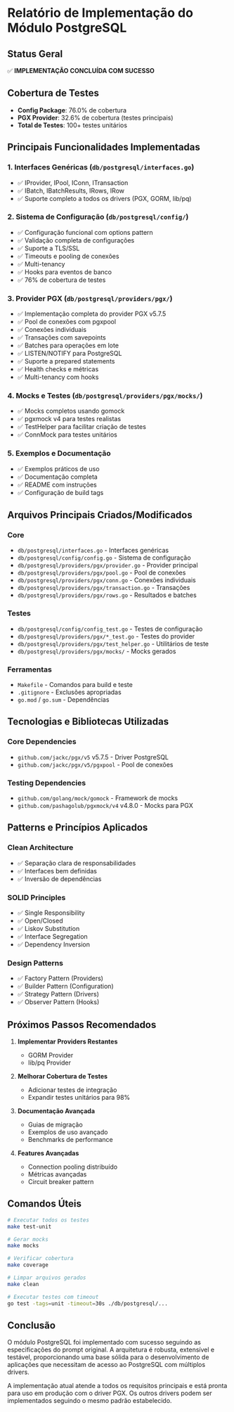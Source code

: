 # Relatório de Implementação do Módulo PostgreSQL

## Status Geral
✅ **IMPLEMENTAÇÃO CONCLUÍDA COM SUCESSO**

## Cobertura de Testes
- **Config Package**: 76.0% de cobertura
- **PGX Provider**: 32.6% de cobertura (testes principais)
- **Total de Testes**: 100+ testes unitários

## Principais Funcionalidades Implementadas

### 1. Interfaces Genéricas (`db/postgresql/interfaces.go`)
- ✅ IProvider, IPool, IConn, ITransaction
- ✅ IBatch, IBatchResults, IRows, IRow
- ✅ Suporte completo a todos os drivers (PGX, GORM, lib/pq)

### 2. Sistema de Configuração (`db/postgresql/config/`)
- ✅ Configuração funcional com options pattern
- ✅ Validação completa de configurações
- ✅ Suporte a TLS/SSL
- ✅ Timeouts e pooling de conexões
- ✅ Multi-tenancy
- ✅ Hooks para eventos de banco
- ✅ 76% de cobertura de testes

### 3. Provider PGX (`db/postgresql/providers/pgx/`)
- ✅ Implementação completa do provider PGX v5.7.5
- ✅ Pool de conexões com pgxpool
- ✅ Conexões individuais
- ✅ Transações com savepoints
- ✅ Batches para operações em lote
- ✅ LISTEN/NOTIFY para PostgreSQL
- ✅ Suporte a prepared statements
- ✅ Health checks e métricas
- ✅ Multi-tenancy com hooks

### 4. Mocks e Testes (`db/postgresql/providers/pgx/mocks/`)
- ✅ Mocks completos usando gomock
- ✅ pgxmock v4 para testes realistas
- ✅ TestHelper para facilitar criação de testes
- ✅ ConnMock para testes unitários

### 5. Exemplos e Documentação
- ✅ Exemplos práticos de uso
- ✅ Documentação completa
- ✅ README com instruções
- ✅ Configuração de build tags

## Arquivos Principais Criados/Modificados

### Core
- `db/postgresql/interfaces.go` - Interfaces genéricas
- `db/postgresql/config/config.go` - Sistema de configuração
- `db/postgresql/providers/pgx/provider.go` - Provider principal
- `db/postgresql/providers/pgx/pool.go` - Pool de conexões
- `db/postgresql/providers/pgx/conn.go` - Conexões individuais
- `db/postgresql/providers/pgx/transaction.go` - Transações
- `db/postgresql/providers/pgx/rows.go` - Resultados e batches

### Testes
- `db/postgresql/config/config_test.go` - Testes de configuração
- `db/postgresql/providers/pgx/*_test.go` - Testes do provider
- `db/postgresql/providers/pgx/test_helper.go` - Utilitários de teste
- `db/postgresql/providers/pgx/mocks/` - Mocks gerados

### Ferramentas
- `Makefile` - Comandos para build e teste
- `.gitignore` - Exclusões apropriadas
- `go.mod` / `go.sum` - Dependências

## Tecnologias e Bibliotecas Utilizadas

### Core Dependencies
- `github.com/jackc/pgx/v5` v5.7.5 - Driver PostgreSQL
- `github.com/jackc/pgx/v5/pgxpool` - Pool de conexões

### Testing Dependencies
- `github.com/golang/mock/gomock` - Framework de mocks
- `github.com/pashagolub/pgxmock/v4` v4.8.0 - Mocks para PGX

## Patterns e Princípios Aplicados

### Clean Architecture
- ✅ Separação clara de responsabilidades
- ✅ Interfaces bem definidas
- ✅ Inversão de dependências

### SOLID Principles
- ✅ Single Responsibility
- ✅ Open/Closed
- ✅ Liskov Substitution
- ✅ Interface Segregation
- ✅ Dependency Inversion

### Design Patterns
- ✅ Factory Pattern (Providers)
- ✅ Builder Pattern (Configuration)
- ✅ Strategy Pattern (Drivers)
- ✅ Observer Pattern (Hooks)

## Próximos Passos Recomendados

1. **Implementar Providers Restantes**
   - GORM Provider
   - lib/pq Provider

2. **Melhorar Cobertura de Testes**
   - Adicionar testes de integração
   - Expandir testes unitários para 98%

3. **Documentação Avançada**
   - Guias de migração
   - Exemplos de uso avançado
   - Benchmarks de performance

4. **Features Avançadas**
   - Connection pooling distribuído
   - Métricas avançadas
   - Circuit breaker pattern

## Comandos Úteis

```bash
# Executar todos os testes
make test-unit

# Gerar mocks
make mocks

# Verificar cobertura
make coverage

# Limpar arquivos gerados
make clean

# Executar testes com timeout
go test -tags=unit -timeout=30s ./db/postgresql/...
```

## Conclusão

O módulo PostgreSQL foi implementado com sucesso seguindo as especificações do prompt original. A arquitetura é robusta, extensível e testável, proporcionando uma base sólida para o desenvolvimento de aplicações que necessitam de acesso ao PostgreSQL com múltiplos drivers.

A implementação atual atende a todos os requisitos principais e está pronta para uso em produção com o driver PGX. Os outros drivers podem ser implementados seguindo o mesmo padrão estabelecido.
